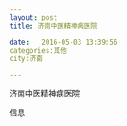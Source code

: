 ```yaml
--- 
layout: post 
title: 济南中医精神病医院

date:   2016-05-03 13:39:56 
categories:其他  
city:济南
  
--- 
```

   
济南中医精神病医院

信息

